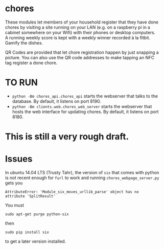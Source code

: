 # chores

These modules let members of your household register that they have
done chores by visiting a site running on your LAN (e.g. on a
raspberry pi in a cabinet somewhere on your Wifi) with their
phones or desktop computers.  A running weekly score is kept
with a weekly winner recorded à la fitbit.  Gamify the dishes.

QR Codes are provided that let chore registration happen by
just snapping a picture.  You can also use the QR code addresses
to make tapping an NFC tag register a done chore.

# TO RUN

- `python -Bm chores_api.chores_api` starts the webserver that talks to the database.  By default, it listens on port 8190.
- `python -Bm clients.web.chores_web_server` starts the webserver that hosts the web interface for updating chores.  By default, it listens on port 8180.

# This is still a very rough draft.

# Issues

In ubuntu 14.04 LTS (Trusty Tahr), the version of `six` that comes
with python is not recent enough for `furl` to work and running `chores_webpage_server.py`
gets you

```
AttributeError: 'Module_six_moves_urllib_parse' object has no attribute 'SplitResult'
```

You must

```sudo apt-get purge python-six```

then

```sudo pip install six```

to get a later version installed.
